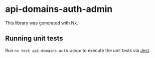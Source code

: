 <!-- gitbook-ignore -->
# api-domains-auth-admin

This library was generated with [Nx](https://nx.dev).

## Running unit tests

Run `nx test api-domains-auth-admin` to execute the unit tests via [Jest](https://jestjs.io).
